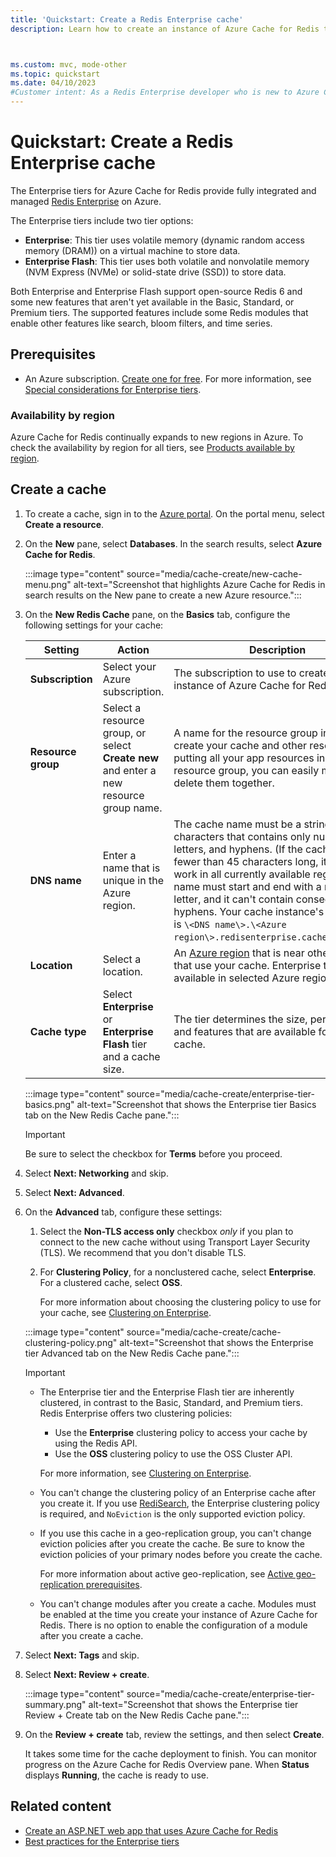 ```yaml
---
title: 'Quickstart: Create a Redis Enterprise cache'
description: Learn how to create an instance of Azure Cache for Redis to use in the Enterprise tier.



ms.custom: mvc, mode-other
ms.topic: quickstart
ms.date: 04/10/2023
#Customer intent: As a Redis Enterprise developer who is new to Azure Cache for Redis, I want to create a new cache in the Enterprise tier of Azure Cache for Redis.
---
```


# Quickstart: Create a Redis Enterprise cache

The Enterprise tiers for Azure Cache for Redis provide fully integrated and managed [Redis Enterprise](https://redislabs.com/redis-enterprise/) on Azure.

The Enterprise tiers include two tier options:

- **Enterprise**: This tier uses volatile memory (dynamic random access memory (DRAM)) on a virtual machine to store data.
- **Enterprise Flash**: This tier uses both volatile and nonvolatile memory (NVM Express (NVMe) or solid-state drive (SSD)) to store data.

Both Enterprise and Enterprise Flash support open-source Redis 6 and some new features that aren't yet available in the Basic, Standard, or Premium tiers. The supported features include some Redis modules that enable other features like search, bloom filters, and time series.  

## Prerequisites

- An Azure subscription. [Create one for free](https://azure.microsoft.com/free/). For more information, see [Special considerations for Enterprise tiers](cache-overview.md#special-considerations-for-enterprise-tiers).

### Availability by region

Azure Cache for Redis continually expands to new regions in Azure. To check the availability by region for all tiers, see [Products available by region](https://azure.microsoft.com/global-infrastructure/services/?products=redis-cache&regions=all).

## Create a cache

1. To create a cache, sign in to the [Azure portal](https://portal.azure.com). On the portal menu, select **Create a resource**.

1. On the **New** pane, select **Databases**. In the search results, select **Azure Cache for Redis**.

   :::image type="content" source="media/cache-create/new-cache-menu.png" alt-text="Screenshot that highlights Azure Cache for Redis in search results on the New pane to create a new Azure resource.":::

1. On the **New Redis Cache** pane, on the **Basics** tab, configure the following settings for your cache:

   | Setting      |  Action  | Description |
   | ------------ |  ------- | -------------------------------------------------- |
   | **Subscription** | Select your Azure subscription. | The subscription to use to create the new instance of Azure Cache for Redis. |
   | **Resource group** | Select a resource group, or select **Create new** and enter a new resource group name. | A name for the resource group in which to create your cache and other resources. By putting all your app resources in one resource group, you can easily manage or delete them together. |
   | **DNS name** | Enter a name that is unique in the Azure region. | The cache name must be a string of 1 to 63 characters that contains only numbers, letters, and hyphens. (If the cache name is fewer than 45 characters long, it should work in all currently available regions.) The name must start and end with a number or letter, and it can't contain consecutive hyphens. Your cache instance's _host name_ is  `\<DNS name\>.\<Azure region\>.redisenterprise.cache.azure.net`. |
   | **Location** | Select a location. | An [Azure region](https://azure.microsoft.com/regions/) that is near other services that use your cache. Enterprise tiers are available in selected Azure regions. |
   | **Cache type** | Select **Enterprise** or **Enterprise Flash** tier and a cache size. |  The tier determines the size, performance, and features that are available for your cache. |

   :::image type="content" source="media/cache-create/enterprise-tier-basics.png" alt-text="Screenshot that shows the Enterprise tier Basics tab on the New Redis Cache pane.":::

   > [!IMPORTANT]
   > Be sure to select the checkbox for **Terms** before you proceed.
   >

1. Select **Next: Networking** and skip.

1. Select **Next: Advanced**.

1. On the **Advanced** tab, configure these settings:

   1. Select the **Non-TLS access only** checkbox _only_ if you plan to connect to the new cache without using Transport Layer Security (TLS). We recommend that you don't disable TLS.

   1. For **Clustering Policy**, for a nonclustered cache, select **Enterprise**. For a clustered cache, select **OSS**.

      For more information about choosing the clustering policy to use for your cache, see [Clustering on Enterprise](cache-best-practices-enterprise-tiers.md#clustering-on-enterprise).

   :::image type="content" source="media/cache-create/cache-clustering-policy.png" alt-text="Screenshot that shows the Enterprise tier Advanced tab on the New Redis Cache pane.":::

   > [!IMPORTANT]
   > - The Enterprise tier and the Enterprise Flash tier are inherently clustered, in contrast to the Basic, Standard, and Premium tiers. Redis Enterprise offers two clustering policies:
   >
   >   - Use the **Enterprise** clustering policy to access your cache by using the Redis API.
   >   - Use the **OSS** clustering policy to use the OSS Cluster API.
   >
   >   For more information, see [Clustering on Enterprise](cache-best-practices-enterprise-tiers.md#clustering-on-enterprise).
   >
   > - You can't change the clustering policy of an Enterprise cache after you create it. If you use [RediSearch](cache-redis-modules.md#redisearch), the Enterprise clustering policy is required, and `NoEviction` is the only supported eviction policy.
   >
   > - If you use this cache in a geo-replication group, you can't change eviction policies after you create the cache. Be sure to know the eviction policies of your primary nodes before you create the cache.
   >
   >   For more information about active geo-replication, see [Active geo-replication prerequisites](cache-how-to-active-geo-replication.md#active-geo-replication-prerequisites).
   >
   > - You can't change modules after you create a cache. Modules must be enabled at the time you create your instance of Azure Cache for Redis. There is no option to enable the configuration of a module after you create a cache.
   >

1. Select **Next: Tags** and skip.

1. Select **Next: Review + create**.

   :::image type="content" source="media/cache-create/enterprise-tier-summary.png" alt-text="Screenshot that shows the Enterprise tier Review + Create tab on the New Redis Cache pane.":::

1. On the **Review + create** tab, review the settings, and then select **Create**.

   It takes some time for the cache deployment to finish. You can monitor progress on the Azure Cache for Redis Overview pane. When **Status** displays **Running**, the cache is ready to use.
  
## Related content

- [Create an ASP.NET web app that uses Azure Cache for Redis](cache-web-app-aspnet-core-howto.md)
- [Best practices for the Enterprise tiers](cache-best-practices-enterprise-tiers.md)
